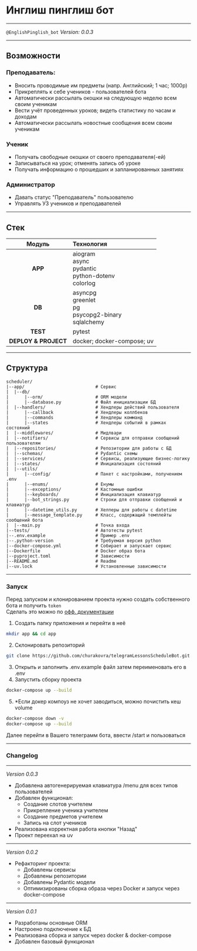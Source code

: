 # Инглиш пинглиш бот
___
`@EnglishPinglish_bot` _Version: 0.0.3_
___
## Возможности
### Преподаватель:
- Вносить проводимые им предметы (напр. Английский; 1 час; 1000р)
- Прикреплять к себе учеников - пользователей бота
- Автоматически рассылать окошки на следующую неделю всем своим ученикам
- Вести учёт проведенных уроков; видеть статистику по часам и доходам
- Автоматически рассылать новостные сообщения всем своим ученикам
### Ученик
- Получать свободные окошки от своего преподавателя(-ей)
- Записываться на урок; отменять запись об уроке
- Получать информацию о прошедших и запланированных занятиях
### Администратор
- Давать статус "Преподаватель" пользователю
- Управлять УЗ учеников и преподавателей
___
## Стек

|        Модуль        | Технология                                                         |
|:--------------------:|:-------------------------------------------------------------------|
|       **APP**        | aiogram  <br>async  <br>pydantic  <br>python-dotenv <br>colorlog   |
|        **DB**        | asyncpg  <br>greenlet  <br>pg  <br>psycopg2-binary  <br>sqlalchemy |
|       **TEST**       | pytest                                                             |
| **DEPLOY & PROJECT** | docker; docker-compose; uv                                         |
___
## Структура 
```
scheduler/
|--app/                           # Сервис
|  |--db/
|      |--orm/                    # ORM модели
|      |--database.py             # Файл инициализации БД
|  |--handlers/                   # Хендлеры действий пользователя
|      |--callback                # Хендлеры коллбеков
|      |--commands                # Хендлеры комманд
|      |--states                  # Хендлеры событий в рамках состояний
|  |--middlewares/                # Мидлвари
|  |--notifiers/                  # Сервисы для отправки сообщений пользователям
|  |--repositories/               # Репозитории для работы с БД
|  |--schemas/                    # Pydantic схемы
|  |--services/                   # Сервисы, реализующие бизнес-логику
|  |--states/                     # Инициализация состояний
|  |--utils/
|      |--config/                 # Пакет с настройками, получением .env
|      |--enums/                  # Енумы
|      |--exceptions/             # Кастомные ошибки
|      |--keyboards/              # Инициализация клавиатур
|      |--bot_strings.py          # Строки для отправки сообщений и клавиатур
|      |--datetime_utils.py       # Хелперы для работы с datetime
|      |--message_template.py     # Класс, содержащий темплейты сообщений бота
|  |--main.py                     # Точка входа
|--tests/                         # Автотесты pytest
|--.env.example                   # Пример .env
|--.python-version                # Требуемая версия python
|--docker-compose.yml             # Собирает и запускает сервис
|--Dockerfile                     # Docker образ бота
|--pyproject.toml                 # Зависимости
|--README.md                      # Readme
|--uv.lock                        # Установленные зависимости
```
___
### Запуск
Перед запуском и клонированием проекта нужно создать собственного бота и получить `token`  
Сделать это можно по [офф. документации](https://core.telegram.org/bots/api#authorizing-your-bot)

1. Создать папку приложения и перейти в неё  
```bash
mkdir app && cd app
```
2. Склонировать репозиторий  
```bash
git clone https://github.com/churakovra/telegramLessonsScheduleBot.git .
```
3. Открыть и заполнить .env.example файл затем переименовать его в .env
4. Запустить сборку проекта
```bash
docker-compose up --build
```
5. *Если докер компоуз не хочет заводиться, можно почистить кеш volume
```bash
docker-compose down -v
docker-compose up --build
```
Далее перейти в Вашего телеграмм бота, ввести /start и пользоваться

___
### Changelog
___
_Version 0.0.3_
- Добавлена автогенерируемая клавиатура /menu для всех типов пользователей
- Добавлен функционал:
  - Создание слотов учителем
  - Прикрепление ученика учителем
  - Создание предметов учителем
  - Запись на слот учеников
- Реализована корректная работа кнопки "Назад"
- Проект переехал на uv
___
_Version 0.0.2_
- Рефакторинг проекта:
  - Добавлены сервисы
  - Добавлены репозитории
  - Добавлены Pydantic модели
  - Оптимизированы сборка образа через Docker и запуск через docker-compose
___
_Version 0.0.1_
- Разработаны основные ORM
- Настроено подключение к БД
- Реализована сборка и запуск через docker & docker-compose
- Добавлен базовый функционал